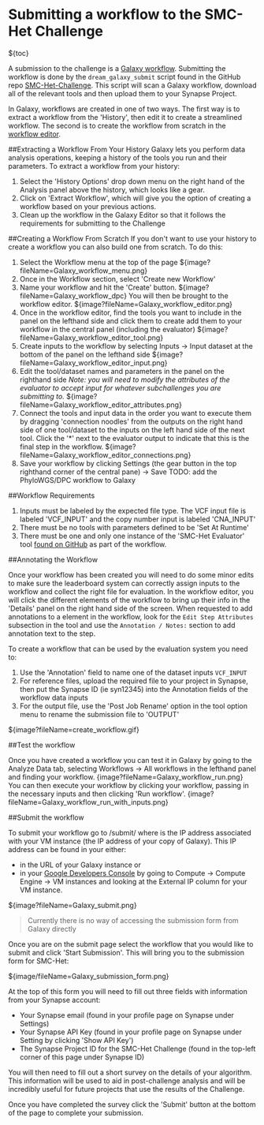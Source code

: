 
Submitting a workflow to the SMC-Het Challenge
==============================================

${toc}

A submission to the challenge is a [Galaxy workflow](https://wiki.galaxyproject.org/Learn/AdvancedWorkflow). Submitting the workflow is done by the `dream_galaxy_submit` script found in the GitHub repo [SMC-Het-Challenge](https://github.com/Sage-Bionetworks/SMC-Het-Challenge). This script will scan a Galaxy workflow, download all of the relevant tools and then upload them to your Synapse Project.


In Galaxy, workflows are created in one of two ways. The first way is to extract a workflow from the 'History', then edit it to create a streamlined workflow. The second is to create the workflow from scratch in the [workflow editor](https://wiki.galaxyproject.org/Learn/AdvancedWorkflow/BasicEditing/WorkflowEditorUnannotated).

##Extracting a Workflow From Your History
Galaxy lets you perform data analysis operations, keeping a history of the tools you run and their parameters. To extract a workflow from your history:
1. Select the 'History Options' drop down menu on the right hand of the Analysis panel above the history, which looks like a gear.
2. Click on 'Extract Workflow', which will give you the option of creating a workflow based on your previous actions.
3. Clean up the workflow in the Galaxy Editor so that it follows the requirements for submitting to the Challenge

##Creating a Workflow From Scratch
If you don't want to use your history to create a workflow you can also build one from scratch. To do this:
1. Select the Workflow menu at the top of the page
${image?fileName=Galaxy_workflow_menu.png}
2. Once in the Workflow section, select 'Create new Workflow'
3. Name your workflow and hit the 'Create' button.
${image?fileName=Galaxy_workflow_dpc}
You will then be brought to the workflow editor.
${image?fileName=Galaxy_workflow_editor.png}
4. Once in the workflow editor, find the tools you want to include in the panel on the lefthand side and click them to create add them to your workflow in the central panel (including the evaluator)
${image?fileName=Galaxy_workflow_editor_tool.png}
5. Create inputs to the workflow by selecting Inputs -> Input dataset at the bottom of the panel on the lefthand side
${image?fileName=Galaxy_workflow_editor_input.png}
6. Edit the tool/dataset names and parameters in the panel on the righthand side
_Note: you will need to modify the attributes of the evaluator to accept input for whatever subchallenges you are submitting to._
${image?fileName=Galaxy_workflow_editor_attributes.png}
7. Connect the tools and input data in the order you want to execute them by dragging 'connection noodles' from the outputs on the right hand side of one tool/dataset to the inputs on the left hand side of the next tool.
Click the '*' next to the evaluator output to indicate that this is the final step in the workflow.
${image?fileName=Galaxy_workflow_editor_connections.png}
8. Save your workflow by clicking Settings (the gear button in the top righthand corner of the central pane) -> Save
TODO: add the PhyloWGS/DPC workflow to Galaxy


##Workflow Requirements
1. Inputs must be labeled by the expected file type. The VCF input file is labeled 'VCF\_INPUT' and the copy number input is labeled 'CNA\_INPUT'
2. There must be no tools with parameters defined to be 'Set At Runtime'
3. There must be one and only one instance of the 'SMC-Het Evaluator' tool [found on GitHub](https://github.com/Sage-Bionetworks/SMC-Het-Challenge) as part of the workflow.

##Annotating the Workflow

Once your workflow has been created you will need to do some minor edits to make sure the leaderboard system can correctly assign inputs to the workflow and collect the right file for evaluation. In the workflow editor, you will click the different elements of the workflow to bring up their info in the 'Details' panel on the right hand side of the screen. When requested to add annotations to a element in the workflow, look for the `Edit Step Attributes` subsection in the tool and use the `Annotation / Notes:` section to add annotation text to the step.

To create a workflow that can be used by the evaluation system you need to:
1. Use the 'Annotation' field to name one of the dataset inputs `VCF_INPUT`
2. For reference files, upload the required file to your project in Synapse, then put the Synapse ID (ie syn12345) into the Annotation fields of the workflow data inputs
3. For the output file, use the 'Post Job Rename' option in the tool option menu to rename the submission file to 'OUTPUT'

${image?fileName=create_workflow.gif}

##Test the workflow

Once you have created a workflow you can test it in Galaxy by going to the Analyze Data tab, selecting Workflows -> All workflows in the lefthand panel and finding your workflow.
{image?fileName=Galaxy_workflow_run.png}
You can then execute your workflow by clicking your workflow, passing in the necessary inputs and then clicking 'Run workflow'.
{image?fileName=Galaxy_workflow_run_with_inputs.png}


##Submit the workflow

To submit your workflow go to <External IP address>/submit/ where <External IP address> is the IP address associated with your VM instance (the IP address of your copy of Galaxy).
This IP address can be found in your either:
* in the URL of your Galaxy instance or
* in your [Google Developers Console](https://console.developers.google.com) by going to Compute -> Compute Engine -> VM instances and looking at the External IP column for your VM instance.

${image?fileName=Galaxy_submit.png}

> Currently there is no way of accessing the submission form from Galaxy directly

Once you are on the submit page select the workflow that you would like to submit and click 'Start Submission'. This will bring you to the submission form for SMC-Het:

${image/fileName=Galaxy_submission_form.png}

At the top of this form you will need to fill out three fields with information from your Synapse account:
* Your Synapse email (found in your profile page on Synapse under Settings)
* Your Synapse API Key (found in your profile page on Synapse under Setting by clicking 'Show API Key')
* The Synapse Project ID for the SMC-Het Challenge (found in the top-left corner of this page under Synapse ID)

You will then need to fill out a short survey on the details of your algorithm. This information will be used to aid in post-challenge analysis and will be incredibly useful for future projects that use the results of the Challenge.

Once you have completed the survey click the 'Submit' button at the bottom of the page to complete your submission.